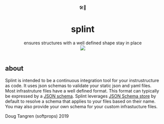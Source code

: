 <div align="center">
  🛠️🦴
</div>
<h1 align="center">
  splint
</h1>

<div align="center">
  ensures structures with a well defined shape stay in place
</div>

<div align="center">
  <a href="https://github.com/softprops/splint/actions">
		<img src="https://github.com/softprops/splint/workflows/Main/badge.svg"/>
	</a>
</div>

<br />

## about

Splint is intended to be a continuous integration tool for your instrustructure as code. It uses json schemas to validate your
static json and yaml files. Most infrastruture files have a well defined format. This format can typically be expressed by a [JSON schema](https://json-schema.org/). Splint leverages [JSON Schema store](http://schemastore.org/json/) by default to resolve a schema that applies to your files based on their name. You may also provide your own schema for your custom infrastucture files.

Doug Tangren (softprops) 2019